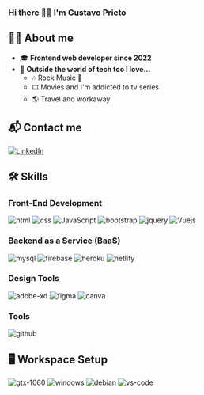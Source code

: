 ### Hi there 👋👋 I'm Gustavo Prieto

## 👦🏻 About me
- 🎓 **Frontend web developer since 2022**
- 💓 **Outside the world of tech too I love...**
  - 🎶 Rock Music 🤘
  - 🎞️ Movies and I'm addicted to tv series
  - 🌎 Travel and workaway

## 📬 Contact me
[![LinkedIn](https://img.shields.io/badge/Linkedin-%230077B5.svg?style=flat-square&logo=linkedin&logoColor=white?logoWidth=60)](https://www.linkedin.com/in/gustavoprietogarcia/)

## 🛠️ Skills

### Front-End Development
![html](https://img.shields.io/badge/HTML5-E34F26?style=for-the-badge&logo=html5&logoColor=white)
![css](https://img.shields.io/badge/CSS3-1572B6?style=for-the-badge&logo=css3&logoColor=white)
![JavaScript](https://img.shields.io/badge/JavaScript-323330?style=for-the-badge&logo=javascript&logoColor=F7DF1E)
![bootstrap](https://img.shields.io/badge/Bootstrap-563D7C?style=for-the-badge&logo=bootstrap&logoColor=white)
![jquery](https://img.shields.io/badge/jQuery-0769AD?style=for-the-badge&logo=jquery&logoColor=white)
![Vuejs](https://img.shields.io/badge/Vuejs-fff?style=for-the-badge&logo=vue.js&logoColor=#42b883)


### Backend as a Service (BaaS)

![mysql](https://img.shields.io/badge/mysql-fff?style=for-the-badge&logo=mysql&logoColor=blue)
![firebase](https://img.shields.io/badge/Firebase-ffaa00?style=for-the-badge&logo=Firebase&logoColor=white)
![heroku](https://img.shields.io/badge/Heroku-430098?style=for-the-badge&logo=heroku&logoColor=white)
![netlify](https://img.shields.io/badge/Netlify-00C7B7?style=for-the-badge&logo=netlify&logoColor=white)


### Design Tools
![adobe-xd](https://img.shields.io/badge/adobe_xd-470137?style=for-the-badge&logo=adobe-xd&logoColor=white)
![figma](https://img.shields.io/badge/figma-000000?style=for-the-badge&logo=figma&logoColor=white)
![canva](https://img.shields.io/badge/canva-00C4CC?style=for-the-badge&logo=canva&logoColor=white)


### Tools
![github](https://img.shields.io/badge/github-000?style=for-the-badge&logo=github&logoColor=white)


## 🖥️ Workspace Setup

![gtx-1060](https://img.shields.io/badge/NVIDIA-GTX_1060-76B900?style=for-the-badge&logo=nvidia&logoColor=white)
![windows](https://img.shields.io/badge/Windows_10-0078D6?style=for-the-badge&logo=windows&logoColor=white)
![debian](https://img.shields.io/badge/debian-000?style=for-the-badge&logo=debian&logoColor=white)
![vs-code](https://img.shields.io/badge/VS_Code-007ACC?style=for-the-badge&logo=Visual-Studio-Code&logoColor=white)

